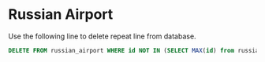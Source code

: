 # Russian Airport

Use the following line to delete repeat line from database.

```sql
DELETE FROM russian_airport WHERE id NOT IN (SELECT MAX(id) from russian_airport GROUP BY airport, wikipage);
```

